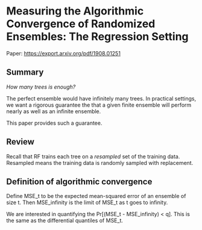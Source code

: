 # Measuring the Algorithmic Convergence of Randomized Ensembles: The Regression Setting
Paper: https://export.arxiv.org/pdf/1908.01251

## Summary

*How many trees is enough?* 

The perfect ensemble would have infinitely many trees. In practical settings, we want a rigorous guarantee the that a given finite ensemble will perform nearly as well as an infinite ensemble.

This paper provides such a guarantee.


## Review

Recall that RF trains each tree on a *resampled* set of the training data. 
Resampled means the training data is randomly sampled with replacement.


## Definition of algorithmic convergence

Define MSE_t to be the expected mean-squared error of an ensemble of size t. Then MSE_infinity is the limit of MSE_t as t goes to infinity.

We are interested in quantifying the Pr[(MSE_t - MSE_infinity) < q]. This is the same as the differential quantiles of MSE_t.
